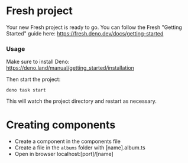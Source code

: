 # Fresh project

Your new Fresh project is ready to go. You can follow the Fresh "Getting
Started" guide here: https://fresh.deno.dev/docs/getting-started

### Usage

Make sure to install Deno: https://deno.land/manual/getting_started/installation

Then start the project:

```
deno task start
```

This will watch the project directory and restart as necessary.

# Creating components
- Create a component in the components file
- Create a file in the `albums` folder with [name].album.ts
- Open in browser localhost:[port]/[name] 
